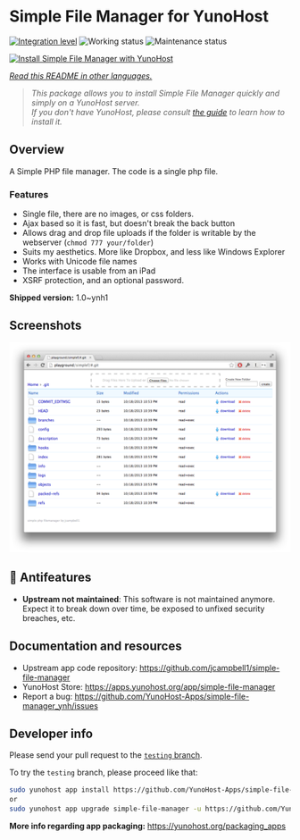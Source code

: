 <!--
N.B.: This README was automatically generated by <https://github.com/YunoHost/apps/tree/master/tools/readme_generator>
It shall NOT be edited by hand.
-->

# Simple File Manager for YunoHost

[![Integration level](https://dash.yunohost.org/integration/simple-file-manager.svg)](https://dash.yunohost.org/appci/app/simple-file-manager) ![Working status](https://ci-apps.yunohost.org/ci/badges/simple-file-manager.status.svg) ![Maintenance status](https://ci-apps.yunohost.org/ci/badges/simple-file-manager.maintain.svg)

[![Install Simple File Manager with YunoHost](https://install-app.yunohost.org/install-with-yunohost.svg)](https://install-app.yunohost.org/?app=simple-file-manager)

*[Read this README in other languages.](./ALL_README.md)*

> *This package allows you to install Simple File Manager quickly and simply on a YunoHost server.*  
> *If you don't have YunoHost, please consult [the guide](https://yunohost.org/install) to learn how to install it.*

## Overview

A Simple PHP file manager. The code is a single php file.  

### Features

- Single file, there are no images, or css folders.  
- Ajax based so it is fast, but doesn't break the back button
- Allows drag and drop file uploads if the folder is writable by the webserver (`chmod 777 your/folder`)
- Suits my aesthetics.  More like Dropbox, and less like Windows Explorer
- Works with Unicode file names
- The interface is usable from an iPad
- XSRF protection, and an optional password.

**Shipped version:** 1.0~ynh1

## Screenshots

![Screenshot of Simple File Manager](./doc/screenshots/screenshot.png)

## :red_circle: Antifeatures

- **Upstream not maintained**: This software is not maintained anymore. Expect it to break down over time, be exposed to unfixed security breaches, etc.

## Documentation and resources

- Upstream app code repository: <https://github.com/jcampbell1/simple-file-manager>
- YunoHost Store: <https://apps.yunohost.org/app/simple-file-manager>
- Report a bug: <https://github.com/YunoHost-Apps/simple-file-manager_ynh/issues>

## Developer info

Please send your pull request to the [`testing` branch](https://github.com/YunoHost-Apps/simple-file-manager_ynh/tree/testing).

To try the `testing` branch, please proceed like that:

```bash
sudo yunohost app install https://github.com/YunoHost-Apps/simple-file-manager_ynh/tree/testing --debug
or
sudo yunohost app upgrade simple-file-manager -u https://github.com/YunoHost-Apps/simple-file-manager_ynh/tree/testing --debug
```

**More info regarding app packaging:** <https://yunohost.org/packaging_apps>
